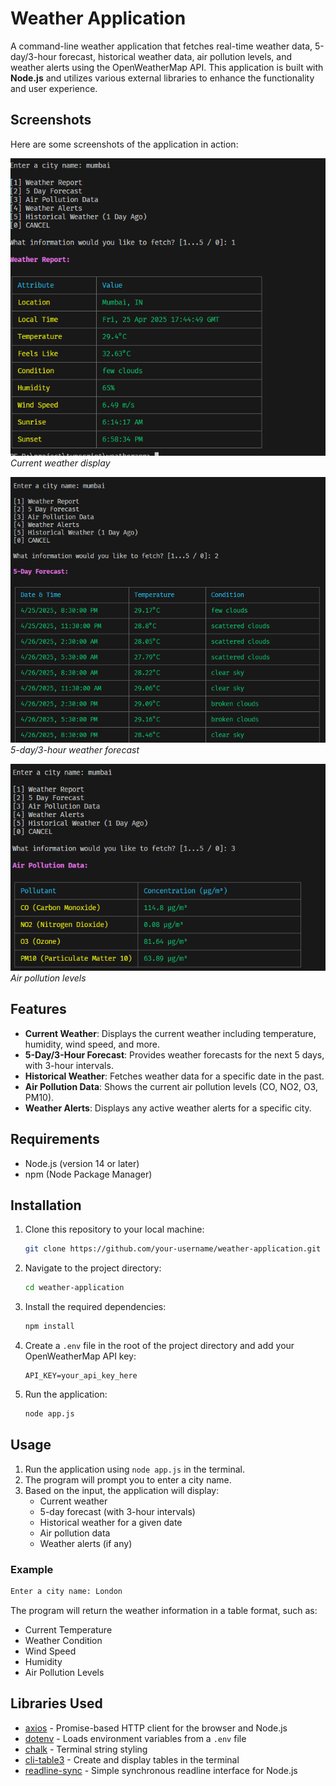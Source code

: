 
# Weather Application

A command-line weather application that fetches real-time weather data, 5-day/3-hour forecast, historical weather data, air pollution levels, and weather alerts using the OpenWeatherMap API. This application is built with **Node.js** and utilizes various external libraries to enhance the functionality and user experience.


## Screenshots

Here are some screenshots of the application in action:

![Current Weather](./assets/1.png)
*Current weather display*

![5-Day Forecast](./assets/2.png)
*5-day/3-hour weather forecast*

![Air Pollution Data](./assets/3.png)
*Air pollution levels*


## Features

- **Current Weather**: Displays the current weather including temperature, humidity, wind speed, and more.
- **5-Day/3-Hour Forecast**: Provides weather forecasts for the next 5 days, with 3-hour intervals.
- **Historical Weather**: Fetches weather data for a specific date in the past.
- **Air Pollution Data**: Shows the current air pollution levels (CO, NO2, O3, PM10).
- **Weather Alerts**: Displays any active weather alerts for a specific city.

## Requirements

- Node.js (version 14 or later)
- npm (Node Package Manager)

## Installation

1. Clone this repository to your local machine:

   ```bash
   git clone https://github.com/your-username/weather-application.git
   ```

2. Navigate to the project directory:

   ```bash
   cd weather-application
   ```

3. Install the required dependencies:

   ```bash
   npm install
   ```

4. Create a `.env` file in the root of the project directory and add your OpenWeatherMap API key:

   ```text
   API_KEY=your_api_key_here
   ```

5. Run the application:

   ```bash
   node app.js
   ```

## Usage

1. Run the application using `node app.js` in the terminal.
2. The program will prompt you to enter a city name.
3. Based on the input, the application will display:
   - Current weather
   - 5-day forecast (with 3-hour intervals)
   - Historical weather for a given date
   - Air pollution data
   - Weather alerts (if any)

### Example

```bash
Enter a city name: London
```

The program will return the weather information in a table format, such as:

- Current Temperature
- Weather Condition
- Wind Speed
- Humidity
- Air Pollution Levels

## Libraries Used

- [axios](https://www.npmjs.com/package/axios) - Promise-based HTTP client for the browser and Node.js
- [dotenv](https://www.npmjs.com/package/dotenv) - Loads environment variables from a `.env` file
- [chalk](https://www.npmjs.com/package/chalk) - Terminal string styling
- [cli-table3](https://www.npmjs.com/package/cli-table3) - Create and display tables in the terminal
- [readline-sync](https://www.npmjs.com/package/readline-sync) - Simple synchronous readline interface for Node.js
